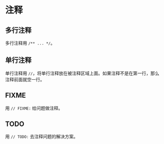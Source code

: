 # 注释

## 多行注释

多行注释用 `/** ... */`。

## 单行注释

单行注释用 `//`，将单行注释放在被注释区域上面。如果注释不是在第一行，那么注释前面就空一行。

## FIXME

用 `// FIXME:` 给问题做注释。

## TODO

用 `// TODO:` 去注释问题的解决方案。